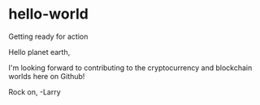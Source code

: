 # hello-world
Getting  ready for action

Hello planet earth,

I'm looking forward to contributing to the cryptocurrency and blockchain worlds here on Github!

Rock on,
-Larry
